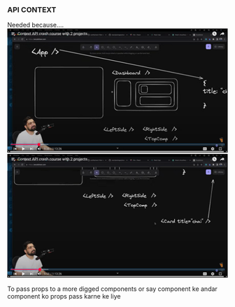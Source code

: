 ### API CONTEXT

Needed because.... 
![alt text](<Screenshot 2025-07-01 194745.png>)
![alt text](image.png)

To pass props to a more digged components or say component ke andar component ko props pass karne ke liye